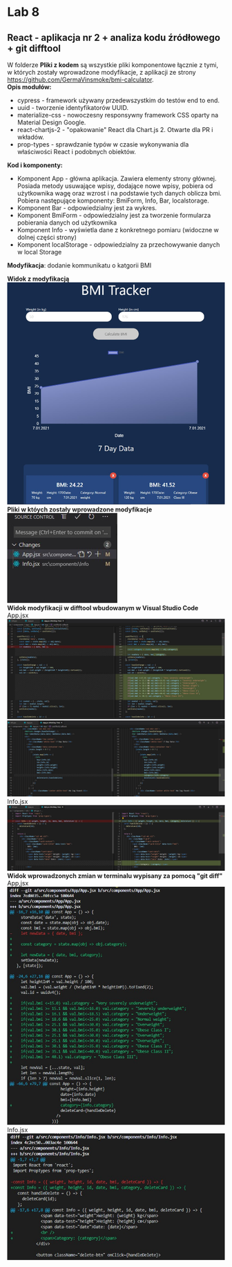# Lab 8
## React - aplikacja nr 2 + analiza kodu źródłowego + git difftool
W folderze **Pliki z kodem** są wszystkie pliki komponentowe łącznie z tymi, w których zostały wprowadzone modyfikacje, z aplikacji ze strony https://github.com/GermaVinsmoke/bmi-calculator.  
__Opis modułów:__
* cypress - framework używany przedewszystkim do testów end to end.
* uuid    - tworzenie identyfikatorów UUID.
* materialize-css - nowoczesny responsywny framework CSS oparty na Material Design Google.
* react-chartjs-2 - "opakowanie" React dla Chart.js 2. Otwarte dla PR i wkładów.
* prop-types - sprawdzanie typów w czasie wykonywania dla właściwości React i podobnych obiektów.


__Kod i komponenty:__
* Komponent App - główna aplikacja. Zawiera elementy strony głównej. Posiada metody usuwające wpisy, dodające nowe wpisy, pobiera od użytkownika wagę oraz wzrost i na podstawie tych danych oblicza bmi.  
Pobiera następujące komponenty: BmiForm, Info, Bar, localstorage.
* Komponent Bar - odpowiedzialny jest za wykres.
* Komponent BmiForm - odpowiedzialny jest za tworzenie formularza pobierania danych od użytkownika
* Komponent Info - wyświetla dane z konkretnego pomiaru (widoczne w dolnej części strony)
* Komponent localStorage - odpowiedzialny za przechowywanie danych w local Storage

__Modyfikacja__: dodanie kommunikatu o katgorii BMI  

__Widok z modyfikacją__  
![](Screen/1.jpg)  
__Pliki w któych zostały wprowadzone modyfikacje__  
![](Screen/2.jpg)  
__Widok modyfikacji w difftool wbudowanym w Visual Studio Code__  
App.jsx  
![](Screen/3.jpg)  
![](Screen/4.jpg)  
Info.jsx  
![](Screen/5.jpg)  
__Widok wprowadzonych zmian w terminalu wypisany za pomocą "git diff"__  
App,jsx  
![](Screen/6.jpg)  
Info.jsx
![](Screen/7.jpg)  